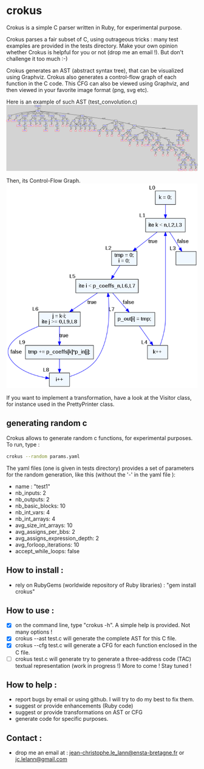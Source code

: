 # crokus
Crokus is a simple C parser written in Ruby, for experimental purpose.

Crokus parses a fair subset of C, using outrageous tricks : many test examples are provided in the tests directory.
Make your own opinion whether Crokus is helpful for you or not (drop me an email !). But don't challenge it too much :-)

Crokus generates an AST (abstract syntax tree), that can be visualized using Graphviz.
Crokus also generates a control-flow graph of each function in the C code.
This CFG can also be viewed using Graphviz, and then viewed in your favorite image format (png, svg etc).

Here is an example of such AST (test_convolution.c)
![AST](/doc/test_convolution.png)

Then, its Control-Flow Graph.
![AST](/doc/cfg_convolve_clean.png)

If you want to implement a transformation, have a look at the Visitor class, for instance used in the PrettyPrinter class.

## generating random c
Crokus allows to generate random c functions, for experimental purposes. To run, type :
```bash
crokus --random params.yaml
```
The yaml files (one is given in tests directory) provides a set of parameters for the random generation, like this (without the '-' in the yaml file ):
- name : "test1"
- nb_inputs: 2
- nb_outputs: 2
- nb_basic_blocks: 10
- nb_int_vars: 4
- nb_int_arrays: 4
- avg_size_int_arrays: 10
- avg_assigns_per_bbs: 2
- avg_assigns_expression_depth: 2
- avg_forloop_iterations: 10
- accept_while_loops: false

## How to install :
- rely on RubyGems (worldwide repository of Ruby libraries) : "gem install crokus"

## How to use :
- [x] on the command line, type "crokus -h". A simple help is provided. Not many options !
- [x] crokus --ast test.c will generate the complete AST for this C file.
- [x] crokus --cfg test.c will generate a CFG for each function enclosed in the C file.
- [ ] crokus test.c will generate try to generate a three-address code (TAC) textual representation (work in progress !)
More to come ! Stay tuned !

## How to help :
- report bugs by email or using github. I will try to do my best to fix them.
- suggest or provide enhancements (Ruby code)
- suggest or provide transformations on AST or CFG
- generate code for specific purposes.

## Contact :
- drop me an email at : jean-christophe.le_lann@ensta-bretagne.fr or jc.lelann@gmail.com

